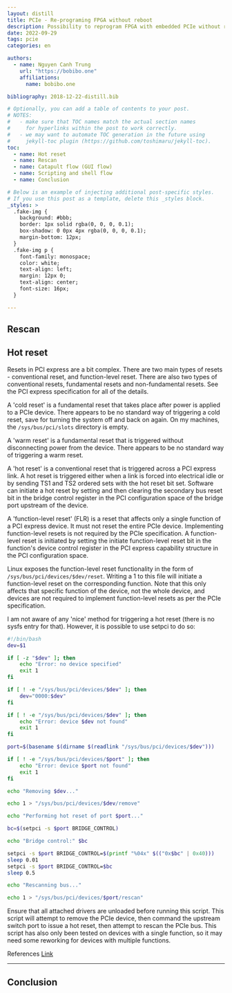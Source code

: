 ```yaml
---
layout: distill
title: PCIe - Re-programing FPGA without reboot
description: Possibility to reprogram FPGA with embedded PCIe without reboot
date: 2022-09-29
tags: pcie
categories: en

authors:
  - name: Nguyen Canh Trung
    url: "https://bobibo.one"
    affiliations:
      name: bobibo.one

bibliography: 2018-12-22-distill.bib

# Optionally, you can add a table of contents to your post.
# NOTES:
#   - make sure that TOC names match the actual section names
#     for hyperlinks within the post to work correctly.
#   - we may want to automate TOC generation in the future using
#     jekyll-toc plugin (https://github.com/toshimaru/jekyll-toc).
toc:
  - name: Hot reset
  - name: Rescan
  - name: Catapult flow (GUI flow)
  - name: Scripting and shell flow
  - name: Conclusion

# Below is an example of injecting additional post-specific styles.
# If you use this post as a template, delete this _styles block.
_styles: >
  .fake-img {
    background: #bbb;
    border: 1px solid rgba(0, 0, 0, 0.1);
    box-shadow: 0 0px 4px rgba(0, 0, 0, 0.1);
    margin-bottom: 12px;
  }
  .fake-img p {
    font-family: monospace;
    color: white;
    text-align: left;
    margin: 12px 0;
    text-align: center;
    font-size: 16px;
  }

---
```


## Rescan




## Hot reset

Resets in PCI express are a bit complex. There are two main types of resets - conventional reset, and function-level reset. There are also two types of conventional resets, fundamental resets and non-fundamental resets. See the PCI express specification for all of the details.

A 'cold reset' is a fundamental reset that takes place after power is applied to a PCIe device. There appears to be no standard way of triggering a cold reset, save for turning the system off and back on again. On my machines, the `/sys/bus/pci/slots` directory is empty.

A 'warm reset' is a fundamental reset that is triggered without disconnecting power from the device. There appears to be no standard way of triggering a warm reset.

A 'hot reset' is a conventional reset that is triggered across a PCI express link. A hot reset is triggered either when a link is forced into electrical idle or by sending TS1 and TS2 ordered sets with the hot reset bit set. Software can initiate a hot reset by setting and then clearing the secondary bus reset bit in the bridge control register in the PCI configuration space of the bridge port upstream of the device.

A 'function-level reset' (FLR) is a reset that affects only a single function of a PCI express device. It must not reset the entire PCIe device. Implementing function-level resets is not required by the PCIe specification. A function-level reset is initiated by setting the initiate function-level reset bit in the function's device control register in the PCI express capability structure in the PCI configuration space.

Linux exposes the function-level reset functionality in the form of `/sys/bus/pci/devices/$dev/reset`. Writing a 1 to this file will initiate a function-level reset on the corresponding function. Note that this only affects that specific function of the device, not the whole device, and devices are not required to implement function-level resets as per the PCIe specification.

I am not aware of any 'nice' method for triggering a hot reset (there is no sysfs entry for that). However, it is possible to use setpci to do so:

```bash
#!/bin/bash
dev=$1

if [ -z "$dev" ]; then
    echo "Error: no device specified"
    exit 1
fi

if [ ! -e "/sys/bus/pci/devices/$dev" ]; then
    dev="0000:$dev"
fi

if [ ! -e "/sys/bus/pci/devices/$dev" ]; then
    echo "Error: device $dev not found"
    exit 1
fi

port=$(basename $(dirname $(readlink "/sys/bus/pci/devices/$dev")))

if [ ! -e "/sys/bus/pci/devices/$port" ]; then
    echo "Error: device $port not found"
    exit 1
fi

echo "Removing $dev..."

echo 1 > "/sys/bus/pci/devices/$dev/remove"

echo "Performing hot reset of port $port..."

bc=$(setpci -s $port BRIDGE_CONTROL)

echo "Bridge control:" $bc

setpci -s $port BRIDGE_CONTROL=$(printf "%04x" $(("0x$bc" | 0x40)))
sleep 0.01
setpci -s $port BRIDGE_CONTROL=$bc
sleep 0.5

echo "Rescanning bus..."

echo 1 > "/sys/bus/pci/devices/$port/rescan"
```

Ensure that all attached drivers are unloaded before running this script. This script will attempt to remove the PCIe device, then command the upstream switch port to issue a hot reset, then attempt to rescan the PCIe bus. This script has also only been tested on devices with a single function, so it may need some reworking for devices with multiple functions.

References <d-footnote> <a href="https://unix.stackexchange.com/questions/73908/how-to-reset-cycle-power-to-a-pcie-device/474378#474378"> Link </a> </d-footnote>

***

## Conclusion

